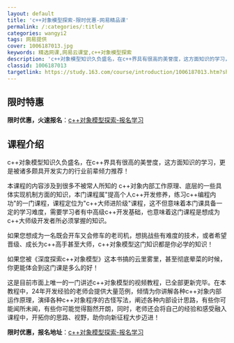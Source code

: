 ```yaml
---
layout: default
title: 'c++对象模型探索-限时优惠-网易精品课'
permalink: /:categories/:title/
categories: wangyi2
tags: 网易提供
cover: 1006187013.jpg
keywords: 精选网课,网易云课堂,c++对象模型探索
description: 'c++对象模型知识久负盛名，在c++界具有很高的美誉度，这方面知识的学习，更是被诸多颇具开发实力的行业前辈倾力推荐！本课'
classid: 1006187013
targetlink: https://study.163.com/course/introduction/1006187013.htm?share=1&shareId=1025206652&utm_campaign=share&utm_medium=iphoneShare&utm_source=&utm_u=1025206652
---
```


## 限时特惠

**限时优惠，火速报名**：[c++对象模型探索-报名学习](https://study.163.com/course/introduction/1006187013.htm?share=1&shareId=1025206652&utm_campaign=share&utm_medium=iphoneShare&utm_source=&utm_u=1025206652)

## 课程介绍

c++对象模型知识久负盛名，在c++界具有很高的美誉度，这方面知识的学习，更是被诸多颇具开发实力的行业前辈倾力推荐！



本课程的内容涉及到很多不被常人所知的 c++对象内部工作原理、底层的一些具体实现机制方面的知识，本门课程属"提高个人c++开发修养，练习c++编程内功"的一门课程，课程定位为"c++大师进阶级"课程，这不但意味着本门课具备一定的学习难度，需要学习者有中高级c++开发基础，也意味着这门课程是想成为c++大师级开发者所必须掌握的知识。



如果您想成为一名既会开车又会修车的老司机，想挑战些有难度的技术，或者希望晋级、成长为c++高手甚至大师，c++对象模型这门知识都是你必学的知识！



如果您被《深度探索c++对象模型》这本书搞的云里雾里，甚至彻底晕菜的时候，你更能体会到这门课是多么的好！



这是目前市面上唯一的一门讲述c++对象模型的视频教程，已全部更新完毕。在本教程中，24年开发经验的老师会提供大量范例，倾情为你讲解各种c++对象内部运作原理，演绎各种c++对象程序的古怪写法，阐述各种内部设计思路，有些你可能闻所未闻，有些你可能觉得豁然开朗，同时，老师还会将自己的经验和感受融入课程中，开拓你的思路、视野，助你向新征程大步迈进！

**限时优惠，报名地址**：[c++对象模型探索-报名学习](https://study.163.com/course/introduction/1006187013.htm?share=1&shareId=1025206652&utm_campaign=share&utm_medium=iphoneShare&utm_source=&utm_u=1025206652)

